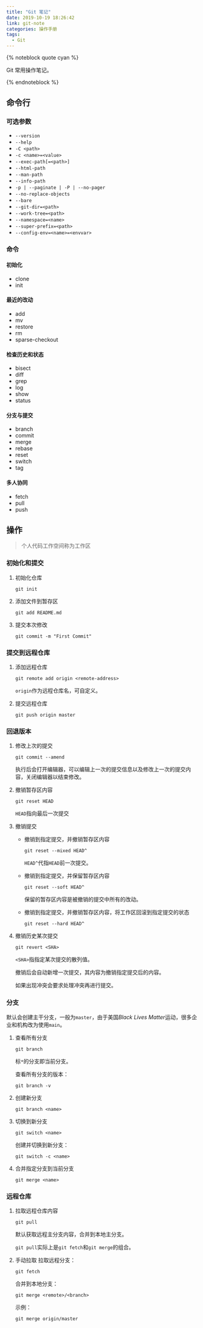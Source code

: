 ```yaml
---
title: "Git 笔记"
date: 2019-10-19 18:26:42
link: git-note
categories: 操作手册
tags:
  - Git
---
```


{% noteblock quote cyan %}

Git 常用操作笔记。

{% endnoteblock %}

<!-- more -->

## 命令行

### 可选参数

- `--version`
- `--help`
- `-C <path>`
- `-c <name>=<value>`
- `--exec-path[=<path>]`
- `--html-path`
- `--man-path`
- `--info-path`
- `-p | --paginate | -P | --no-pager`
- `--no-replace-objects`
- `--bare`
- `--git-dir=<path>`
- `--work-tree=<path>`
- `--namespace=<name>`
- `--super-prefix=<path>`
- `--config-env=<name>=<envvar>`

### 命令

#### 初始化

- clone
- init

#### 最近的改动

- add
- mv
- restore
- rm
- sparse-checkout

#### 检查历史和状态

- bisect
- diff
- grep
- log
- show
- status

#### 分支与提交

- branch
- commit
- merge
- rebase
- reset
- switch
- tag

#### 多人协同

- fetch
- pull
- push

## 操作

> 个人代码工作空间称为工作区

### 初始化和提交

1.  初始化仓库

    ```shell
    git init
    ```

2.  添加文件到暂存区

    ```shell
    git add README.md
    ```

3.  提交本次修改

    ```shell
    git commit -m "First Commit"
    ```

### 提交到远程仓库

1.  添加远程仓库

    ```shell
    git remote add origin <remote-address>
    ```

    `origin`作为远程仓库名，可自定义。

2.  提交远程仓库

    ```shell
    git push origin master
    ```

### 回退版本

1.  修改上次的提交

    ```shell
    git commit --amend
    ```

    执行后会打开编辑器，可以编辑上一次的提交信息以及修改上一次的提交内容，关闭编辑器以结束修改。

2.  撤销暂存区内容

    ```shell
    git reset HEAD
    ```

    `HEAD`指向最后一次提交

3.  撤销提交

    - 撤销到指定提交，并撤销暂存区内容

      ```shell
      git reset --mixed HEAD^
      ```

      `HEAD^`代指`HEAD`前一次提交。

    - 撤销到指定提交，并保留暂存区内容

      ```shell
      git reset --soft HEAD^
      ```

      保留的暂存区内容是被撤销的提交中所有的改动。

    - 撤销到指定提交，并撤销暂存区内容，将工作区回滚到指定提交的状态

      ```shell
      git reset --hard HEAD^
      ```

4.  撤销历史某次提交

    ```shell
    git revert <SHA>
    ```

    `<SHA>`指指定某次提交的散列值。

    撤销后会自动新增一次提交，其内容为撤销指定提交后的内容。

    如果出现冲突会要求处理冲突再进行提交。

### 分支

默认会创建主干分支，一般为`master`，由于美国*Black Lives Matter*运动，很多企业和机构改为使用`main`。

1.  查看所有分支

    ```shell
    git branch
    ```

    标`*`的分支即当前分支。

    查看所有分支的版本：

    ```shell
    git branch -v
    ```

2.  创建新分支

    ```shell
    git branch <name>
    ```

3.  切换到新分支

    ```shell
    git switch <name>
    ```

    创建并切换到新分支：

    ```shell
    git switch -c <name>
    ```

4.  合并指定分支到当前分支

    ```shell
    git merge <name>
    ```

### 远程仓库

1.  拉取远程仓库内容

    ```shell
    git pull
    ```

    默认获取远程主分支内容，合并到本地主分支。

    `git pull`实际上是`git fetch`和`git merge`的组合。

2.  手动拉取
    拉取远程分支：

    ```shell
    git fetch
    ```

    合并到本地分支：

    ```shell
    git merge <remote>/<branch>
    ```

    示例：

    ```shell
    git merge origin/master
    ```
